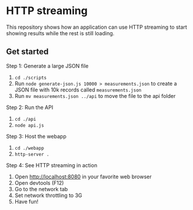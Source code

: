 # HTTP streaming

This repository shows how an application can use HTTP streaming to start showing results while the rest is still loading.

## Get started

Step 1: Generate a large JSON file
1. `cd ./scripts`
3. Run `node generate-json.js 10000 > measurements.json` to create a JSON file with 10k records called `measurements.json`
4. Run `mv measurements.json ../api` to move the file to the api folder

Step 2: Run the API
1. `cd ./api`
2. `node api.js`

Step 3: Host the webapp
1. `cd ./webapp`
2. `http-server .`

Step 4: See HTTP streaming in action
1. Open [http://localhost:8080](http://localhost:8080) in your favorite web browser
2. Open devtools (F12)
3. Go to the network tab
4. Set network throttling to 3G
5. Have fun!
